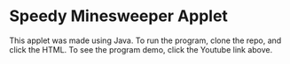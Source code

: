 # Speedy Minesweeper Applet
This applet was made using Java. 
To run the program, clone the repo, and click the HTML.
To see the program demo, click the Youtube link above.
